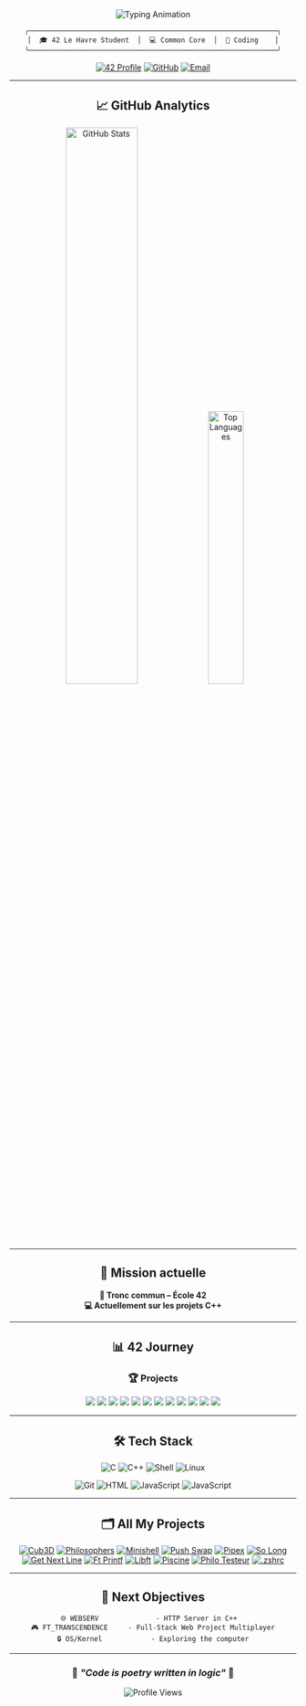 <div align="center">

<img src="https://readme-typing-svg.demolab.com?font=Fira+Code&weight=600&size=35&duration=3000&pause=1500&color=58A6FF&center=true&vCenter=true&width=500&lines=Hello%2C+I'm+MARIUS;Student+at+42+Le+Havre;Future+Developer;System+Programming;Building+the+future..." alt="Typing Animation" />



```ascii
╭─────────────────────────────────────────────────────────────╮
│  🎓 42 Le Havre Student  │  💻 Common Core  │  🚀 Coding    │
╰─────────────────────────────────────────────────────────────╯
```

[![42 Profile](https://img.shields.io/badge/42-mpapin-1a1a1a?style=for-the-badge&logo=42&logoColor=white&labelColor=2d3748&color=1a1a1a&t=20250701)](https://profile.intra.42.fr/users/mpapin)
[![GitHub](https://img.shields.io/badge/GitHub-mmmharius-1a1a1a?style=for-the-badge&logo=github&logoColor=white&labelColor=2d3748&color=1a1a1a&t=20250701)](https://github.com/mmmharius)
[![Email](https://img.shields.io/badge/Email-Contact-1a1a1a?style=for-the-badge&logo=gmail&logoColor=white&labelColor=2d3748&color=1a1a1a&t=20250701)](mailto:mpapin@student.42lehavre.fr)

</div>

---

<div align="center">

## 📈 **GitHub Analytics**

<div align="center">

<img width="50%" src="https://github-readme-stats.vercel.app/api?username=mmmharius&show_icons=true&theme=dark&hide_border=false&bg_color=000000&border_color=58a6ff&title_color=58a6ff&icon_color=f85149&text_color=c9d1d9&count_private=true&hide=issues&v=20250705" alt="GitHub Stats"/>
<img width="35%" src="https://github-readme-stats.vercel.app/api/top-langs/?username=mmmharius&layout=compact&theme=dark&hide_border=false&bg_color=000000&border_color=58a6ff&title_color=58a6ff&text_color=c9d1d9&langs_count=6&v=20250705" alt="Top Languages"/>

</div>


---

<div align="center">

## 🎯 **Mission actuelle**

**🧠 Tronc commun – École 42**  
**💻 Actuellement sur les projets C++**

</div>

---

<div align="center">

## 📊 **42 Journey**

### 🏆 **Projects**

</div>

<img src="https://img.shields.io/badge/🎮_CUB3D-105/100-success?style=for-the-badge&logo=c&logoColor=white&labelColor=2d3748&color=1a1a1a&t=20250701"/>
<img src="https://img.shields.io/badge/🧠_PHILOSOPHERS-100/100-success?style=for-the-badge&logo=c&logoColor=white&labelColor=2d3748&color=1a1a1a&t=20250701"/>
<img src="https://img.shields.io/badge/🐚_MINISHELL-101/100-brightgreen?style=for-the-badge&logo=gnubash&logoColor=white&labelColor=2d3748&color=1a1a1a&t=20250701"/>
<img src="https://img.shields.io/badge/🔄_PUSH__SWAP-95/100-yellow?style=for-the-badge&logo=c&logoColor=white&labelColor=2d3748&color=1a1a1a&t=20250701"/>
<img src="https://img.shields.io/badge/🔗_PIPEX-100/100-success?style=for-the-badge&logo=gnubash&logoColor=white&labelColor=2d3748&color=1a1a1a&t=20250701"/>
<img src="https://img.shields.io/badge/🎮_SO__LONG-100/100-success?style=for-the-badge&logo=gamemaker&logoColor=white&labelColor=2d3748&color=1a1a1a&t=20250701"/>
<img src="https://img.shields.io/badge/📖_GET__NEXT__LINE-100/100-success?style=for-the-badge&logo=c&logoColor=white&labelColor=2d3748&color=1a1a1a&t=20250701"/>
<img src="https://img.shields.io/badge/⚡_BORN2BEROOT-110/100-brightgreen?style=for-the-badge&logo=linux&logoColor=white&labelColor=2d3748&color=1a1a1a&t=20250701"/>
<img src="https://img.shields.io/badge/🖨️_FT__PRINTF-100/100-success?style=for-the-badge&logo=c&logoColor=white&labelColor=2d3748&color=1a1a1a&t=20250701"/>
<img src="https://img.shields.io/badge/📚_LIBFT-100/100-success?style=for-the-badge&logo=c&logoColor=white&labelColor=2d3748&color=1a1a1a&t=20250701"/>
<img src="https://img.shields.io/badge/📝_EXAM_RANK_02-100/100-success?style=for-the-badge&logo=checkmarx&logoColor=white&labelColor=2d3748&color=1a1a1a&t=20250701"/>
<img src="https://img.shields.io/badge/📝_EXAM_RANK_03-100/100-success?style=for-the-badge&logo=checkmarx&logoColor=white&labelColor=2d3748&color=1a1a1a&t=20250701"/>

<div align="center">

</div>

---

<div align="center">

## 🛠️ **Tech Stack**

![C](https://img.shields.io/badge/C-Advanced-2d3748?style=for-the-badge&logo=c&logoColor=white&labelColor=1a1a1a&t=20250701)
![C++](https://img.shields.io/badge/C++-Learning-2d3748?style=for-the-badge&logo=cplusplus&logoColor=white&labelColor=1a1a1a&t=20250701)
![Shell](https://img.shields.io/badge/Shell-Advanced-2d3748?style=for-the-badge&logo=gnubash&logoColor=white&labelColor=1a1a1a&t=20250701)
![Linux](https://img.shields.io/badge/Linux-Proficient-2d3748?style=for-the-badge&logo=linux&logoColor=white&labelColor=1a1a1a&t=20250701)

![Git](https://img.shields.io/badge/Git-Advanced-2d3748?style=for-the-badge&logo=git&logoColor=white&labelColor=1a1a1a&t=20250701)
![HTML](https://img.shields.io/badge/HTML5-Learning-2d3748?style=for-the-badge&logo=html5&logoColor=white&labelColor=1a1a1a&t=20250701)
![JavaScript](https://img.shields.io/badge/JavaScript-Learning-2d3748?style=for-the-badge&logo=javascript&logoColor=white&labelColor=1a1a1a&t=20250701)
![JavaScript](https://img.shields.io/badge/CSS-Learning-2d3748?style=for-the-badge&logo=css&logoColor=white&labelColor=1a1a1a&t=20250701)

</div>

---
<div align="center">

## 🗂️ **All My Projects**

[![Cub3D](https://github-readme-stats.vercel.app/api/pin/?username=mmmharius&repo=42_cub3d&theme=dark&bg_color=000000&border_color=58a6ff&title_color=58a6ff&icon_color=f85149&text_color=c9d1d9&cache_seconds=0)](https://github.com/mmmharius/42_cub3d)
[![Philosophers](https://github-readme-stats.vercel.app/api/pin/?username=mmmharius&repo=42_philosophers&theme=dark&bg_color=000000&border_color=58a6ff&title_color=58a6ff&icon_color=f85149&text_color=c9d1d9&cache_seconds=0)](https://github.com/mmmharius/42_philosophers)
[![Minishell](https://github-readme-stats.vercel.app/api/pin/?username=mmmharius&repo=42_minishell&theme=dark&bg_color=000000&border_color=58a6ff&title_color=58a6ff&icon_color=f85149&text_color=c9d1d9&cache_seconds=0)](https://github.com/mmmharius/42_minishell)
[![Push Swap](https://github-readme-stats.vercel.app/api/pin/?username=mmmharius&repo=42_push_swap&theme=dark&bg_color=000000&border_color=58a6ff&title_color=58a6ff&icon_color=f85149&text_color=c9d1d9&cache_seconds=0)](https://github.com/mmmharius/42_push_swap)
[![Pipex](https://github-readme-stats.vercel.app/api/pin/?username=mmmharius&repo=42_pipex&theme=dark&bg_color=000000&border_color=58a6ff&title_color=58a6ff&icon_color=f85149&text_color=c9d1d9&cache_seconds=0)](https://github.com/mmmharius/42_pipex)
[![So Long](https://github-readme-stats.vercel.app/api/pin/?username=mmmharius&repo=42_so_long&theme=dark&bg_color=000000&border_color=58a6ff&title_color=58a6ff&icon_color=f85149&text_color=c9d1d9&cache_seconds=0)](https://github.com/mmmharius/42_so_long)
[![Get Next Line](https://github-readme-stats.vercel.app/api/pin/?username=mmmharius&repo=42_get_next_line&theme=dark&bg_color=000000&border_color=58a6ff&title_color=58a6ff&icon_color=f85149&text_color=c9d1d9&cache_seconds=0)](https://github.com/mmmharius/42_get_next_line)
[![Ft Printf](https://github-readme-stats.vercel.app/api/pin/?username=mmmharius&repo=42_ft_printf&theme=dark&bg_color=000000&border_color=58a6ff&title_color=58a6ff&icon_color=f85149&text_color=c9d1d9&cache_seconds=0)](https://github.com/mmmharius/42_ft_printf)
[![Libft](https://github-readme-stats.vercel.app/api/pin/?username=mmmharius&repo=42_libft&theme=dark&bg_color=000000&border_color=58a6ff&title_color=58a6ff&icon_color=f85149&text_color=c9d1d9&cache_seconds=0)](https://github.com/mmmharius/42_libft)
[![Piscine](https://github-readme-stats.vercel.app/api/pin/?username=mmmharius&repo=42_piscine&theme=dark&bg_color=000000&border_color=58a6ff&title_color=58a6ff&icon_color=f85149&text_color=c9d1d9&cache_seconds=0)](https://github.com/mmmharius/42_piscine)
[![Philo Testeur](https://github-readme-stats.vercel.app/api/pin/?username=mmmharius&repo=philo_testeur&theme=dark&bg_color=000000&border_color=58a6ff&title_color=58a6ff&icon_color=f85149&text_color=c9d1d9&cache_seconds=0)](https://github.com/mmmharius/philo_testeur)
[![.zshrc](https://github-readme-stats.vercel.app/api/pin/?username=mmmharius&repo=.zshrc&theme=dark&bg_color=000000&border_color=58a6ff&title_color=58a6ff&icon_color=f85149&text_color=c9d1d9&cache_seconds=0)](https://github.com/mmmharius/.zshrc)

</div>

---

## 🎯 **Next Objectives**

```
🌐 WEBSERV              - HTTP Server in C++  
🎮 FT_TRANSCENDENCE     - Full-Stack Web Project Multiplayer
🔒 OS/Kernel            - Exploring the computer
```


---

<div align="center">

### 🌟 *"Code is poetry written in logic"* 🌟

<!-- Badge temps réel avec l'API GitHub -->
![Profile Views](https://komarev.com/ghpvc/?username=mmmharius&style=for-the-badge&color=58a6ff&label=Visitors)

</div>
